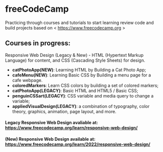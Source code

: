 # freeCodeCamp
Practicing through courses and tutorials to start learning review code and build projects based on &lt; https://www.freecodecamp.org &gt;

## Courses in progress:
Responsive Web Design (Legacy & New) - HTML (Hypertext Markup Language) for content, and CSS (Cascading Style Sheets) for design.

  - __catPhotoApp(NEW)__: Learning HTML by Building a Cat Photo App;
  - __cafeMenu(NEW)__: Learning Basic CSS by Building a menu page for a cafe webpage.
  - __coloredMarkers__: Learn CSS colors by building a set of colored markers;  
  - __catPhotoApp(LEGACY)__: Basic HTML and HTML5 / Basic CSS;
  - __penguinCSSart(LEGACY)__: CSS variable and media query to change a variable;
  - __appliedVisualDesign(LEGACY)__: a combination of typography, color theory, graphics, animation, page layout, and more.

#### Legacy Responsive Web Design avaliable at: https://www.freecodecamp.org/learn/responsive-web-design/

#### (New) Responsive Web Design available at: https://www.freecodecamp.org/learn/2022/responsive-web-design/
  
